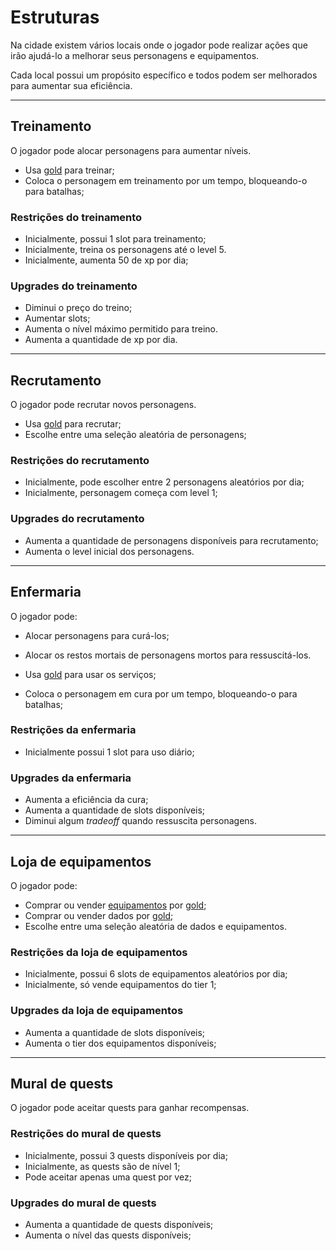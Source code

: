 # Estruturas

Na cidade existem vários locais onde o jogador pode realizar ações que irão ajudá-lo a melhorar seus personagens e equipamentos.

Cada local possui um propósito específico e todos podem ser melhorados para aumentar sua eficiência.

---

## Treinamento

O jogador pode alocar personagens para aumentar níveis.

- Usa [gold](../currency/currency.md#gold) para treinar;
- Coloca o personagem em treinamento por um tempo, bloqueando-o para batalhas;

### Restrições do treinamento

- Inicialmente, possui 1 slot para treinamento;
- Inicialmente, treina os personagens até o level 5.
- Inicialmente, aumenta 50 de xp por dia;

### Upgrades do treinamento

- Diminui o preço do treino;
- Aumentar slots;
- Aumenta o nível máximo permitido para treino.
- Aumenta a quantidade de xp por dia.

---

## Recrutamento

O jogador pode recrutar novos personagens.

- Usa [gold](../currency#gold) para recrutar;
- Escolhe entre uma seleção aleatória de personagens;

### Restrições do recrutamento

- Inicialmente, pode escolher entre 2 personagens aleatórios por dia;
- Inicialmente, personagem começa com level 1;

### Upgrades do recrutamento

- Aumenta a quantidade de personagens disponíveis para recrutamento;
- Aumenta o level inicial dos personagens.

---

## Enfermaria

O jogador pode:

- Alocar personagens para curá-los;
- Alocar os restos mortais de personagens mortos para ressuscitá-los.

- Usa [gold](../currency#gold) para usar os serviços;
- Coloca o personagem em cura por um tempo, bloqueando-o para batalhas;

### Restrições da enfermaria

- Inicialmente possui 1 slot para uso diário;

### Upgrades da enfermaria

- Aumenta a eficiência da cura;
- Aumenta a quantidade de slots disponíveis;
- Diminui algum _tradeoff_ quando ressuscita personagens.

---

## Loja de equipamentos

O jogador pode:

- Comprar ou vender [equipamentos](../equipments#) por [gold](../currency#gold);
- Comprar ou vender dados por [gold](../currency#gold);
- Escolhe entre uma seleção aleatória de dados e equipamentos.

### Restrições da loja de equipamentos

- Inicialmente, possui 6 slots de equipamentos aleatórios por dia;
- Inicialmente, só vende equipamentos do tier 1;

### Upgrades da loja de equipamentos

- Aumenta a quantidade de slots disponíveis;
- Aumenta o tier dos equipamentos disponíveis;

---

## Mural de quests

O jogador pode aceitar quests para ganhar recompensas.

### Restrições do mural de quests

- Inicialmente, possui 3 quests disponíveis por dia;
- Inicialmente, as quests são de nível 1;
- Pode aceitar apenas uma quest por vez;

### Upgrades do mural de quests

- Aumenta a quantidade de quests disponíveis;
- Aumenta o nível das quests disponíveis;
